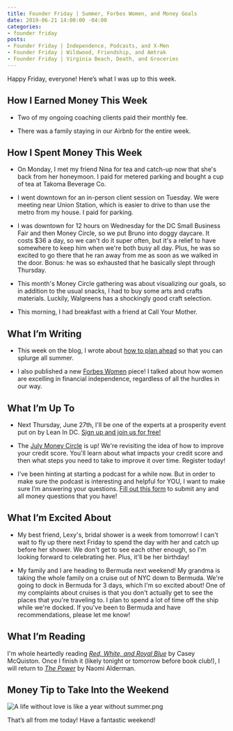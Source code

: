 ```yaml
---
title: Founder Friday | Summer, Forbes Women, and Money Goals
date: 2019-06-21 14:00:00 -04:00
categories:
- founder friday
posts:
- Founder Friday | Independence, Podcasts, and X-Men
- Founder Friday | Wildwood, Friendship, and Amtrak
- Founder Friday | Virginia Beach, Death, and Groceries
---
```


Happy Friday, everyone! Here’s what I was up to this week.

## How I Earned Money This Week

* Two of my ongoing coaching clients paid their monthly fee.

* There was a family staying in our Airbnb for the entire week.

## **How I Spent Money This Week**

* On Monday, I met my friend Nina for tea and catch-up now that she's back from her honeymoon. I paid for metered parking and bought a cup of tea at Takoma Beverage Co. 

* I went downtown for an in-person client session on Tuesday. We were meeting near Union Station, which is easier to drive to than use the metro from my house. I paid for parking.

* I was downtown for 12 hours on Wednesday for the DC Small Business Fair and then Money Circle, so we put Bruno into doggy daycare. It costs $36 a day, so we can't do it super often, but it's a relief to have somewhere to keep him when we're both busy all day. Plus, he was so excited to go there that he ran away from me as soon as we walked in the door. Bonus: he was so exhausted that he basically slept through Thursday.

* This month's Money Circle gathering was about visualizing our goals, so in addition to the usual snacks, I had to buy some arts and crafts materials. Luckily, Walgreens has a shockingly good craft selection.

* This morning, I had breakfast with a friend at Call Your Mother. 

## **What I’m Writing**

* This week on the blog, I wrote about [how to plan ahead](https://www.maggiegermano.com/blog/how-to-plan-ahead-so-you-can-splurge-all-summer/) so that you can splurge all summer.

* I also published a new [Forbes Women](https://www.forbes.com/sites/maggiegermano/2019/06/17/despite-having-less-support-women-outpace-men-in-financial-independence/#6a2061369462) piece! I talked about how women are excelling in financial independence, regardless of all the hurdles in our way.

## **What I’m Up To**

* Next Thursday, June 27th, I'll be one of the experts at a prosperity event put on by Lean In DC. [Sign up and join us for free!](https://www.eventbrite.com/e/lean-in-dc-presents-passport-to-prosperity-women-and-personal-finance-tickets-62186393176?fbclid=IwAR2vOVaXEtUtZ4yU9d6g3xXxlzXDGAMC14gekfF3wE9ProznQis-U7wPtEs)

* The [July Money Circle](https://www.eventbrite.com/e/money-circle-improving-your-credit-score-tickets-63873388023) is up! We're revisiting the idea of how to improve your credit score. You'll learn about what impacts your credit score and then what steps you need to take to improve it over time. Register today!

* I’ve been hinting at starting a podcast for a while now. But in order to make sure the podcast is interesting and helpful for YOU, I want to make sure I’m answering your questions. [Fill out this form](https://docs.google.com/forms/d/e/1FAIpQLSf75z5itnYO-XOLStoqY5FXwuf8YI37ye5OD21Wv7tBGAqIVQ/viewform?usp=sf_link) to submit any and all money questions that you have!

## **What I’m Excited About**

* My best friend, Lexy's, bridal shower is a week from tomorrow! I can't wait to fly up there next Friday to spend the day with her and catch up before her shower. We don't get to see each other enough, so I'm looking forward to celebrating her. Plus, it'll be her birthday!

* My family and I are heading to Bermuda next weekend! My grandma is taking the whole family on a cruise out of NYC down to Bermuda. We're going to dock in Bermuda for 3 days, which I'm so excited about! One of my complaints about cruises is that you don't actually get to see the places that you're traveling to. I plan to spend a lot of time off the ship while we're docked. If you've been to Bermuda and have recommendations, please let me know!

## **What I’m Reading**

I'm whole heartedly reading *[Red, White, and Royal Blue](https://www.goodreads.com/book/show/41150487-red-white-royal-blue)* by Casey McQuiston. Once I finish it (likely tonight or tomorrow before book club!), I will return to *[The Power](https://www.goodreads.com/book/show/29751398-the-power)* by Naomi Alderman. 

## **Money Tip to Take Into the Weekend**

![A life without love is like a year without summer.png](/uploads/A%20life%20without%20love%20is%20like%20a%20year%20without%20summer.png)

That’s all from me today! Have a fantastic weekend!